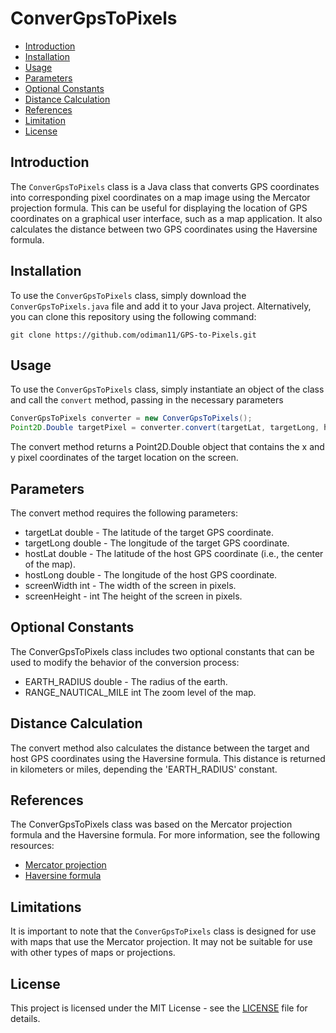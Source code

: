 # ConverGpsToPixels

- [Introduction](#introduction)
- [Installation](#installation)
- [Usage](#usage)
- [Parameters](#parameters)
- [Optional Constants](#optional-constants)
- [Distance Calculation](#distance-calculation)
- [References](#references)
- [Limitation](#limitations)
- [License](#license)

## Introduction

The `ConverGpsToPixels` class is a Java class that converts GPS coordinates into corresponding pixel coordinates on a map image using the Mercator projection formula.
This can be useful for displaying the location of GPS coordinates on a graphical user interface, such as a map application. 
It also calculates the distance between two GPS coordinates using the Haversine formula.

## Installation

To use the `ConverGpsToPixels` class, simply download the `ConverGpsToPixels.java` file and add it to your Java project. 
Alternatively, you can clone this repository using the following command:

`git clone https://github.com/odiman11/GPS-to-Pixels.git`

## Usage

To use the `ConverGpsToPixels` class, simply instantiate an object of the class and call the `convert` method, passing in the necessary parameters

```java
ConverGpsToPixels converter = new ConverGpsToPixels();
Point2D.Double targetPixel = converter.convert(targetLat, targetLong, hostLat, hostLong, screenWidth, screenHeight);
```

The convert method returns a Point2D.Double object that contains the x and y pixel coordinates of the target location on the screen.

## Parameters
The convert method requires the following parameters:

* targetLat	double	- The latitude of the target GPS coordinate.
* targetLong	double	- The longitude of the target GPS coordinate.
* hostLat	double	- The latitude of the host GPS coordinate (i.e., the center of the map).
* hostLong	double -	The longitude of the host GPS coordinate.
* screenWidth	int -	The width of the screen in pixels.
* screenHeight -	int	The height of the screen in pixels.


## Optional Constants
The ConverGpsToPixels class includes two optional constants that can be used to modify the behavior of the conversion process:

* EARTH_RADIUS	double	- The radius of the earth.
* RANGE_NAUTICAL_MILE	int	The zoom level of the map.


## Distance Calculation
The convert method also calculates the distance between the target and host GPS coordinates using the Haversine formula.
This distance is returned in kilometers or miles, depending the 'EARTH_RADIUS' constant.

## References
The ConverGpsToPixels class was based on the Mercator projection formula and the Haversine formula. For more information, see the following resources:

* [Mercator projection](https://en.wikipedia.org/wiki/Mercator_projection)
* [Haversine formula](https://en.wikipedia.org/wiki/Haversine_formula)

## Limitations

It is important to note that the `ConverGpsToPixels` class is designed for use with maps that use the Mercator projection.
It may not be suitable for use with other types of maps or projections.

## License

This project is licensed under the MIT License - see the [LICENSE](https://github.com/odiman11/GPS-to-Pixels/blob/master/LICENSE) file for details.
